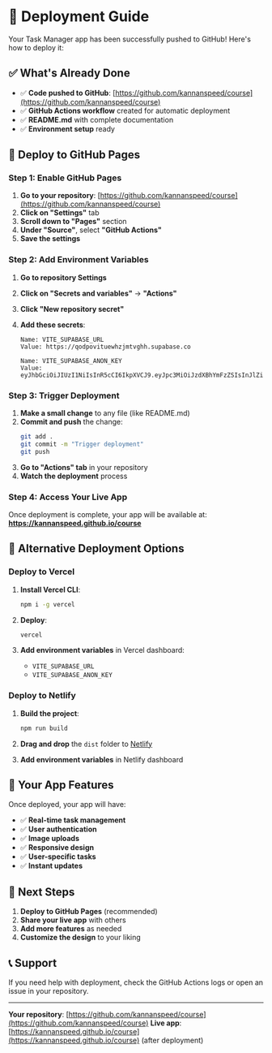 # 🚀 Deployment Guide

Your Task Manager app has been successfully pushed to GitHub! Here's how to deploy it:

## ✅ What's Already Done

- ✅ **Code pushed to GitHub**: [https://github.com/kannanspeed/course](https://github.com/kannanspeed/course)
- ✅ **GitHub Actions workflow** created for automatic deployment
- ✅ **README.md** with complete documentation
- ✅ **Environment setup** ready

## 🚀 Deploy to GitHub Pages

### Step 1: Enable GitHub Pages

1. **Go to your repository**: [https://github.com/kannanspeed/course](https://github.com/kannanspeed/course)
2. **Click on "Settings"** tab
3. **Scroll down to "Pages"** section
4. **Under "Source"**, select **"GitHub Actions"**
5. **Save the settings**

### Step 2: Add Environment Variables

1. **Go to repository Settings**
2. **Click on "Secrets and variables"** → **"Actions"**
3. **Click "New repository secret"**
4. **Add these secrets**:

   ```
   Name: VITE_SUPABASE_URL
   Value: https://qodpovituewhzjmtvghh.supabase.co
   
   Name: VITE_SUPABASE_ANON_KEY
   Value: eyJhbGciOiJIUzI1NiIsInR5cCI6IkpXVCJ9.eyJpc3MiOiJzdXBhYmFzZSIsInJlZiI6InFvZHBvdml0dWV3aHpqbXR2Z2hoIiwicm9sZSI6ImFub24iLCJpYXQiOjE3NTc3Nzg1MzQsImV4cCI6MjA3MzM1NDUzNH0.3bXYgN4WUgLWGq6KPST_gWxKxPdpK46RyrxGu_cEUF4
   ```

### Step 3: Trigger Deployment

1. **Make a small change** to any file (like README.md)
2. **Commit and push** the change:
   ```bash
   git add .
   git commit -m "Trigger deployment"
   git push
   ```
3. **Go to "Actions" tab** in your repository
4. **Watch the deployment** process

### Step 4: Access Your Live App

Once deployment is complete, your app will be available at:
**https://kannanspeed.github.io/course**

## 🔧 Alternative Deployment Options

### Deploy to Vercel

1. **Install Vercel CLI**:
   ```bash
   npm i -g vercel
   ```

2. **Deploy**:
   ```bash
   vercel
   ```

3. **Add environment variables** in Vercel dashboard:
   - `VITE_SUPABASE_URL`
   - `VITE_SUPABASE_ANON_KEY`

### Deploy to Netlify

1. **Build the project**:
   ```bash
   npm run build
   ```

2. **Drag and drop** the `dist` folder to [Netlify](https://netlify.com)

3. **Add environment variables** in Netlify dashboard

## 📱 Your App Features

Once deployed, your app will have:

- ✅ **Real-time task management**
- ✅ **User authentication**
- ✅ **Image uploads**
- ✅ **Responsive design**
- ✅ **User-specific tasks**
- ✅ **Instant updates**

## 🎯 Next Steps

1. **Deploy to GitHub Pages** (recommended)
2. **Share your live app** with others
3. **Add more features** as needed
4. **Customize the design** to your liking

## 📞 Support

If you need help with deployment, check the GitHub Actions logs or open an issue in your repository.

---

**Your repository**: [https://github.com/kannanspeed/course](https://github.com/kannanspeed/course)
**Live app**: [https://kannanspeed.github.io/course](https://kannanspeed.github.io/course) (after deployment)

